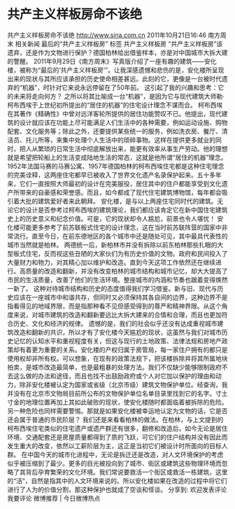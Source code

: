 # 共产主义样板房命不该绝

共产主义样板房命不该绝
http://www.sina.com.cn  2011年10月21日16:46  南方周末
相关新闻
最后的“共产主义样板房”
标签
共产主义样板房
“共产主义样板房”该遗弃，还是作为文物进行保护？德国柏林给出借鉴样本，亦是对中国城市大拆大建的警醒。
2011年9月29日《南方周末》写真版介绍了一座有趣的建筑——安化楼，被称为“最后的&lsquo;共产主义样板房&rsquo;”。让我深感遗憾和悲伤的是，安化楼所呈现出来的现状与其所应该承担的历史使命相差甚远。此刻的它，更像是一台被时代遗弃的“机器”，时针对它来说永远停留在了50年前。
这引起了我的兴趣和思考：它的未来将走向何方？
之所以将其比喻成一台“机器”，是因为它与现代建筑大师勒·柯布西埃于上世纪初所提出的“居住的机器”的住宅设计理念不谋而合。
柯布西埃在其著作《精确性》中曾对远洋客轮所提供的居住功能赞叹不已。他提出，现代建筑的设计就应该在功能上尽可能满足人们生活中的各种需要，例如运动设施、购物配套、文化服务等；除此之外，还要提供某些统一的服务，例如洗衣房、餐厅、清洁员、托儿所等，来集中处理个人生活中的琐碎事物。这样在提供更多就业的同时，把人从繁琐的日常生活中彻底解放出来，能更有效率从事生产劳动。他的理想就是希望把轮船上的生活变成陆地生活的常态，这就是他所谓“居住的机器”理念。
1952年法国马赛的马赛公寓、1957年德国柏林的柯布西埃住宅都是这种住宅理念的完美诠释，这两座住宅都早已被收入了世界文化遗产名录保护起来。五十多年来，它们一直按照大师最初的设计在完美服役，居住其中的住户都能享受到文化遗产所带来的自豪感和荣誉感。而且，如今都成了现代住宅建筑博物馆，每年都会吸引着大批的建筑爱好者来此朝拜。
安化楼，是与以上两座住宅同时代的建筑。无论它的设计是否参考过柯布西埃的建筑理论，我们都应该肯定它在新中国住宅建筑史上的历史意义和纪念价值。可是，它的现状却令人尴尬，前景也令人堪忧！
安化楼可能更多参考了前苏联板式住宅的设计理念，这在当时前苏联阵营的国家中非常流行。直至今日，在前东德地区的各个城市中还是随处可见，其中最具代表性的城市当然就是柏林。
两德统一后，新柏林市并没有拆除以前东柏林那些扎眼的大型板式住宅，反而视这些丑陋的大家伙们为有历史价值的文物。政府和民间投入了大量财力和物力，对其精心加以维护和改造。直到今天这项工作依然还在继续进行。高质量的改造和翻新，并没有改变柏林的城市结构和城市记忆，却大大提高了市民的生活质量，改善了他们的生活环境。整座城市的内涵和节奏也跟着变得焕然一新了。
这种对待城市结构和历史的态度值得我们学习借鉴。新与旧、现代与历史应该在一座城市中和谐共存，但同时又必须保持其各自间的边界，这种边界不是指看得见的地域界限，而是指那种看不见但感受得到的尊严和精神界限。从这个角度来说，对城市建筑的改造和翻新要远比大拆大建来的合情和合理，而且也更加符合历史、文化和经济的规律。
遗憾的是，我们的社会似乎还没有达成重视城市建筑改造和翻新的共识，所以才有了安化楼今天尴尬的现状，这虽然与我们对城市历史记忆的认知水平和重视程度有关，但这与现行的土地政策、法律法规和房地产政策却有着更为重要的关系。安化楼的产权归属于房管局，每一家住户拥有的都只是使用权却非所有权。可以想象，在现有的政策法规下，把该楼拆除并将其所属地块拍卖，是城市改造最简单，也是最粗暴的处理方法。我们不仅缺少能够限制政府不去这么做的办法和途径，而且也找不出鼓励政府或个人对它加以保护的理由和动力，除非安化楼被认定为国家或省级（北京市级）建筑文物保护单位。经查询，我并没有在北京市文物局目前所公布的文物保护单位名单目录里找到它的名字。寸土寸金的地理位置再加上其如此破败的现状，使安化楼随时都面临着被拆除的危险。
另一种危险也同样需要警惕。那就是如果安化楼被幸运地认定为文物的话，它是否还会属于普通的市民阶层？
我们还是来看看柏林的做法。在柏林，与上文提到的柯布西埃住宅类似的住宅遗产或遗产群还有很多，翻修和改造后，如今无论是居住环境、交通配套还是房屋质量都得到了质的飞跃，可它们的住户结构并没有因此而发生重大的改变，依然以工薪阶层为主，这正是当初它们被设计时所面向的目标人群。
在中国今天的城市化进程中，无论是拆迁还是改造，对人文环境保护的考虑似乎被压缩到了最少。更多的目光被投向到了城市、街区或建筑这些物理环境而忽略了其背后孕育繁荣的文化环境。我们常说要救活一个街区或救活一栋建筑，这里的“活”，自然是指其中的人文环境来说的。所以安化楼如果在改造的过程中将它们进行了人为的价值分割，那这种保护也就成了空谈和怪谈。
分享到: 欢迎发表评论我要评论
微博推荐 | 今日微博热点

